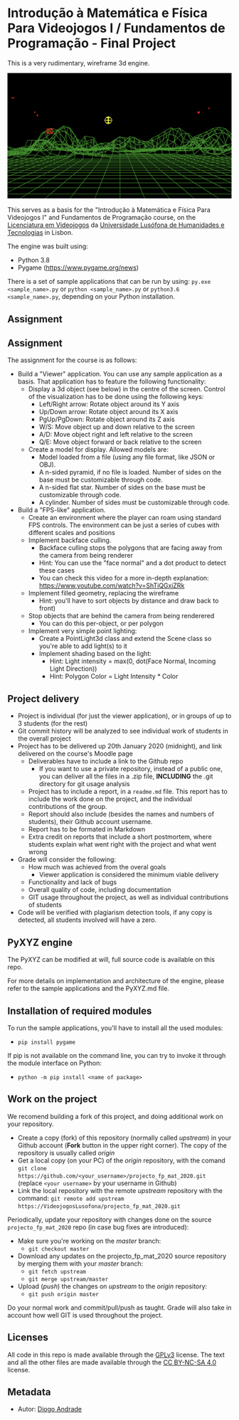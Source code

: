 # Introdução à Matemática e Física Para Videojogos I / Fundamentos de Programação - Final Project

This is a very rudimentary, wireframe 3d engine.

![alt text](screenshots/game.png "Sample application")

This serves as a basis for the "Introdução à Matemática e Física Para Videojogos I" and Fundamentos de Programação course, on the [Licenciatura em Videojogos][lv] da
[Universidade Lusófona de Humanidades e Tecnologias][ULHT] in Lisbon.

The engine was built using:

* Python 3.8
* Pygame (https://www.pygame.org/news)

There is a set of sample applications that can be run by using:
`py.exe <sample_name>.py` or `python <sample_name>.py` or `python3.6 <sample_name>.py`, depending on your Python installation.

## Assignment

## Assignment

The assignment for the course is as follows:
* Build a "Viewer" application. You can use any sample application as a basis. That application has to feature the following functionality:
  * Display a 3d object (see below) in the centre of the screen. Control of the visualization has to be done using the following keys:
    * Left/Right arrow: Rotate object around its Y axis
    * Up/Down arrow: Rotate object around its X axis
    * PgUp/PgDown: Rotate object around its Z axis
    * W/S: Move object up and down relative to the screen
    * A/D: Move object right and left relative to the screen
    * Q/E: Move object forward or back relative to the screen
  * Create a model for display. Allowed models are:
    * Model loaded from a file (using any file format, like JSON or OBJ). 
    * A n-sided pyramid, if no file is loaded. Number of sides on the base must be customizable through code.
    * A n-sided flat star. Number of sides on the base must be customizable through code.
    * A cylinder. Number of sides must be customizable through code.
* Build a "FPS-like" application.
  - Create an environment where the player can roam using standard FPS controls. The environment can be just a series of cubes with different scales and positions
  - Implement backface culling.
    - Backface culling stops the polygons that are facing away from the camera from being renderer
    - Hint: You can use the "face normal" and a dot product to detect these cases
    - You can check this video for a more in-depth explanation: https://www.youtube.com/watch?v=ShTiQGxiZRk
  - Implement filled geometry, replacing the wireframe
    - Hint: you'll have to sort objects by distance and draw back to front)
  - Stop objects that are behind the camera from being renderered
    - You can do this per-object, or per polygon
  - Implement very simple point lighting:
    - Create a PointLight3d class and extend the Scene class so you're able to add light(s) to it
    - Implement shading based on the light:
      - Hint: Light intensity = max(0, dot(Face Normal, Incoming Light Direction))
      - Hint: Polygon Color = Light Intensity * Color

## Project delivery

* Project is individual (for just the viewer application), or in groups of up to 3 students (for the rest)
* Git commit history will be analyzed to see individual work of students in the overall project
* Project has to be delivered up 20th January 2020 (midnight), and link delivered on the course's Moodle page
  * Deliverables have to include a link to the Github repo
    * If you want to use a private repository, instead of a public one, you can deliver all the files in a .zip file, __**INCLUDING**__ the .git directory for git usage analysis 
  * Project has to include a report, in a `readme.md` file. This report has to include the work done on the project, and the individual contributions of the group.
  * Report should also include (besides the names and numbers of students), their Github account username.
  * Report has to be formated in Markdown
  * Extra credit on reports that include a short postmortem, where students explain what went right with the project and what went wrong
* Grade will consider the following:
  * How much was achieved from the overal goals
    * Viewer application is considered the minimum viable delivery
  * Functionality and lack of bugs
  * Overall quality of code, including documentation
  * GIT usage throughout the project, as well as individual contributions of students
* Code will be verified with plagiarism detection tools, if any copy is detected, all students involved will have a zero.

## PyXYZ engine

The PyXYZ can be modified at will, full source code is available on this repo.

For more details on implementation and architecture of the engine, please refer to the sample applications and the PyXYZ.md file.

## Installation of required modules

To run the sample applications, you'll have to install all the used modules:

* `pip install pygame`

If pip is not available on the command line, you can try to invoke it through the module interface on Python:

* `python -m pip install <name of package>`

## Work on the project

We recomend building a fork of this project, and doing additional work on your repository.

* Create a copy (fork) of this repository (normally called _upstream_) in your Github account (**Fork** button in the upper right corner). The copy of the repository is usually called _origin_
* Get a local copy (on your PC) of the _origin_ repository, with the comand `git clone https://github.com/<your_username>/projecto_fp_mat_2020.git` (replace `<your username>` by your username in Github)
* Link the local repository with the remote _upstream_ repository with the command: `git remote add upstream https://VideojogosLusofona/projecto_fp_mat_2020.git`

Periodically, update your repository with changes done on the source `projecto_fp_mat_2020` repo (in case bug fixes are introduced):

* Make sure you're working on the _master_ branch:
  * `git checkout master`
* Download any updates on the projecto_fp_mat_2020 source repository by merging them with your _master_ branch:
  * `git fetch upstream`
  * `git merge upstream/master`
* Upload (_push_) the changes on _upstream_ to the _origin_ repository:
  * `git push origin master`

Do your normal work and commit/pull/push as taught. Grade will also take in account how well GIT is used throughout the project.

## Licenses

All code in this repo is made available through the [GPLv3] license.
The text and all the other files are made available through the 
[CC BY-NC-SA 4.0] license.

## Metadata

* Autor: [Diogo Andrade][]

[Diogo Andrade]:https://github.com/DiogoDeAndrade
[GPLv3]:https://www.gnu.org/licenses/gpl-3.0.en.html
[CC BY-NC-SA 4.0]:https://creativecommons.org/licenses/by-nc-sa/4.0/
[Bfxr]:https://www.bfxr.net/
[ULHT]:https://www.ulusofona.pt/
[lv]:https://www.ulusofona.pt/licenciatura/videojogos
